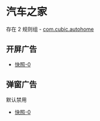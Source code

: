 # 汽车之家

存在 2 规则组 - [com.cubic.autohome](/src/apps/com.cubic.autohome.ts)

## 开屏广告

- [快照-0](https://i.gkd.li/import/12660744)

## 弹窗广告

默认禁用

- [快照-0](https://i.gkd.li/import/12836324)
